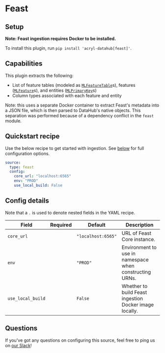 # Feast

## Setup

**Note: Feast ingestion requires Docker to be installed.**

To install this plugin, run `pip install 'acryl-datahub[feast]'`.

## Capabilities

This plugin extracts the following:

- List of feature tables (modeled as [`MLFeatureTable`](https://github.com/linkedin/datahub/blob/master/metadata-models/src/main/pegasus/com/linkedin/ml/metadata/MLFeatureTableProperties.pdl)s),
  features ([`MLFeature`](https://github.com/linkedin/datahub/blob/master/metadata-models/src/main/pegasus/com/linkedin/ml/metadata/MLFeatureProperties.pdl)s),
  and entities ([`MLPrimaryKey`](https://github.com/linkedin/datahub/blob/master/metadata-models/src/main/pegasus/com/linkedin/ml/metadata/MLPrimaryKeyProperties.pdl)s)
- Column types associated with each feature and entity

Note: this uses a separate Docker container to extract Feast's metadata into a JSON file, which is then
parsed to DataHub's native objects. This separation was performed because of a dependency conflict in the `feast` module.

## Quickstart recipe

Use the below recipe to get started with ingestion. See [below](#config-details) for full configuration options.

```yml
source:
  type: feast
  config:
    core_url: "localhost:6565"
    env: "PROD"
    use_local_build: False
```

## Config details

Note that a `.` is used to denote nested fields in the YAML recipe.

| Field             | Required | Default            | Description                                             |
| ----------------- | -------- | ------------------ | ------------------------------------------------------- |
| `core_url`        |          | `"localhost:6565"` | URL of Feast Core instance.                             |
| `env`             |          | `"PROD"`           | Environment to use in namespace when constructing URNs. |
| `use_local_build` |          | `False`            | Whether to build Feast ingestion Docker image locally.  |

## Questions

If you've got any questions on configuring this source, feel free to ping us on [our Slack](https://slack.datahubproject.io/)!
